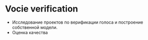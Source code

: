 # Vocie verification

- Исследование проектов по верификации голоса и построение собственной модели.
- Оценка качества
